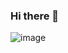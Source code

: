### Hi there 👋


![image](https://github.com/Dr-Sandoval/Dr-Sandoval/assets/126744310/3cac7367-e8e3-49f0-8ab3-ca1df3a0097b)


<!--
**Dr-Sandoval/Dr-Sandoval** is a ✨ _special_ ✨ repository because its `README.md` (this file) appears on your GitHub profile.

Here are some ideas to get you started:

- 🔭 I’m currently working on ...
- 🌱 I’m currently learning ...
- 👯 I’m looking to collaborate on ...
- 🤔 I’m looking for help with ...
- 💬 Ask me about ...
- 📫 How to reach me: ...
- 😄 Pronouns: ...
- ⚡ Fun fact: ...
-->
